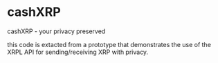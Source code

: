 # cashXRP
cashXRP - your privacy preserved

this code is extacted from a prototype that demonstrates the use of the XRPL API for sending/receiving XRP with privacy.
